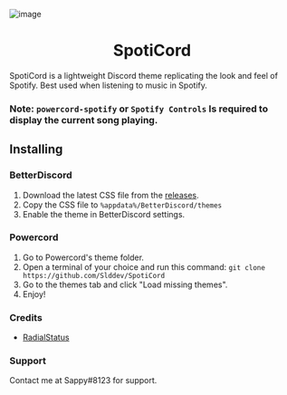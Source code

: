 ![image](https://user-images.githubusercontent.com/74999267/152705020-6024139a-d42c-420d-b1d4-20ac19bf1cf5.png)
<h1 align="center">SpotiCord</h1>
SpotiCord is a lightweight Discord theme replicating the look and feel of Spotify. Best used when listening to music in Spotify.

### Note: `powercord-spotify` or `Spotify Controls` Is required to display the current song playing.

## Installing

### BetterDiscord
1. Download the latest CSS file from the [releases](https://github.com/Slddev/SpotiCord/releases).
2. Copy the CSS file to `%appdata%/BetterDiscord/themes`
3. Enable the theme in BetterDiscord settings.

### Powercord
1. Go to Powercord's theme folder.
2. Open a terminal of your choice and run this command: `git clone https://github.com/Slddev/SpotiCord`
3. Go to the themes tab and click "Load missing themes".
4. Enjoy!

### Credits
- [RadialStatus](https://github.com/DiscordStyles/RadialStatus)

### Support

Contact me at Sappy#8123 for support.
